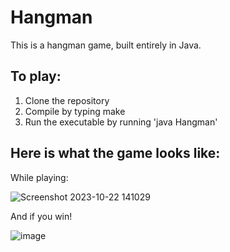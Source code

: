 # Hangman
This is a hangman game, built entirely in Java. 

## To play:
  1. Clone the repository
  2. Compile by typing make
  3. Run the executable by running 'java Hangman'
     
## Here is what the game looks like:

While playing:

![Screenshot 2023-10-22 141029](https://github.com/mrestuccia1/Hangman/assets/102557721/f6f1cb4a-dd9e-43f3-a95b-9bf6c622c05b)

And if you win!

![image](https://github.com/mrestuccia1/Hangman/assets/102557721/1950933c-2315-459a-bbbc-fc7c612b1043)
